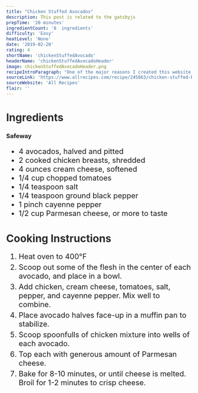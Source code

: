 ```yaml
---
title: "Chicken Stuffed Avocados"
description: This post is related to the gatsbyjs
prepTime: '20 minutes'
ingredientCount: '8  ingredients'
difficulty: 'Easy'
heatLevel: 'None'
date: '2019-02-20'
rating: 4
shortName: 'chickenStuffedAvocado'
headerName: 'chickenStuffedAvocadoHeader'
image: chickenStuffedAvocadoHeader.png
recipeIntroParagraph: "One of the major reasons I created this website was to branch out and stop eating chicken for a majority of my meals. I've done a good job with that so far, but I'm sure it will make its way back into a recipe I make every once in a while. This meal was pretty simple to make, and turned out to be a lot heavier than expected, most likely because of all the cheese. If I make this again, I will use the recommended amount of cheese rather than adding more 'for taste'. That being said, when you get a bite of equal amounts of chicken mix and straight avocado, it really is a fantastic taste."
sourceLink: 'https://www.allrecipes.com/recipe/245863/chicken-stuffed-baked-avocados/?internalSource=popular&referringContentType=Homepage'
sourceWebsite: 'All Recipes'
flair: ''
---
```

<h1 style="color: #2B2B2B;">Ingredients</h1>

<h3>Safeway</h3>
<ul style="font-size: 20px;">
    <li>4 avocados, halved and pitted</li>
    <li>2 cooked chicken breasts, shredded</li>
    <li>4 ounces cream cheese, softened</li>
    <li>1/4 cup chopped tomatoes</li>
    <li>1/4 teaspoon salt</li>
    <li>1/4 teaspoon ground black pepper</li>
    <li>1 pinch cayenne pepper</li>
    <li>1/2 cup Parmesan cheese, or more to taste</li>
</ul>

<!-- <h1 style="color: #2B2B2B;">Cooking Equipment</h1>
<ul style="font-size: 20px; margin: 0 0 50px 0;">
    <li style="margin: 5px 0;">Slow cooker</li>
</ul> -->

<h1 style="color: #2B2B2B;">Cooking Instructions</h1>
<ol style="font-size: 20px" className="cookingInstructionsOL">
    <li style="margin: 5px 0;">Heat oven to 400°F</li>
    <li style="margin: 5px 0;">Scoop out some of the flesh in the center of each avocado, and place in a bowl.</li>
    <li style="margin: 5px 0;">Add chicken, cream cheese, tomatoes, salt, pepper, and cayenne pepper. Mix well to combine.</li>
    <li style="margin: 5px 0;">Place avocado halves face-up in a muffin pan to stabilize.</li>
    <li style="margin: 5px 0;">Scoop spoonfulls of chicken mixture into wells of each avocado.</li>
    <li style="margin: 5px 0;">Top each with generous amount of Parmesan cheese.</li>
    <li style="margin: 5px 0;">Bake for 8-10 minutes, or until cheese is melted. Broil for 1-2 minutes to crisp cheese.</li>
</ol>